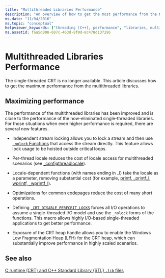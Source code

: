 ```yaml
---
title: "Multithreaded Libraries Performance"
description: "An overview of how to get the most performance from the Microsoft C runtime multithreaded libraries."
ms.date: "11/04/2016"
ms.topic: "conceptual"
helpviewer_keywords: ["threading [C++], performance", "libraries, multithreaded", "performance, multithreading", "multithreaded libraries"]
ms.assetid: faa5d808-087c-463d-8f0d-8c478d137296
---
```

# Multithreaded Libraries Performance

The single-threaded CRT is no longer available. This article discusses how to get the maximum performance from the multithreaded libraries.

## Maximizing performance

The performance of the multithreaded libraries has been improved and is close to the performance of the now-eliminated single-threaded libraries. For those situations when even higher performance is required, there are several new features.

- Independent stream locking allows you to lock a stream and then use [`_nolock` Functions](../c-runtime-library/nolock-functions.md) that access the stream directly. This feature allows lock usage to be hoisted outside critical loops.

- Per-thread locale reduces the cost of locale access for multithreaded scenarios (see [_configthreadlocale](../c-runtime-library/reference/configthreadlocale.md)).

- Locale-dependent functions (with names ending in _l) take the locale as a parameter, removing substantial cost (for example, [printf, _printf_l, wprintf, _wprintf_l](../c-runtime-library/reference/printf-printf-l-wprintf-wprintf-l.md)).

- Optimizations for common codepages reduce the cost of many short operations.

- Defining [`_CRT_DISABLE_PERFCRIT_LOCKS`](../c-runtime-library/crt-disable-perfcrit-locks.md) forces all I/O operations to assume a single-threaded I/O model and use the `_nolock` forms of the functions. This macro allows highly I/O-based single-threaded applications to get better performance.

- Exposure of the CRT heap handle allows you to enable the Windows Low Fragmentation Heap (LFH) for the CRT heap, which can substantially improve performance in highly scaled scenarios.

## See also

[C runtime (CRT) and C++ Standard Library (STL) `.lib` files](../c-runtime-library/crt-library-features.md)
